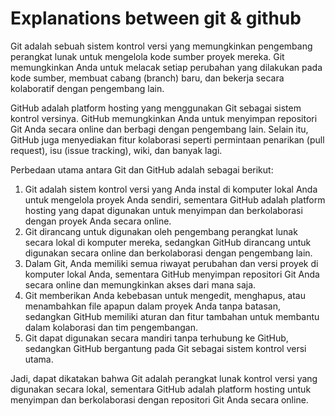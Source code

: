 # Explanations between git & github

Git adalah sebuah sistem kontrol versi yang memungkinkan pengembang perangkat lunak untuk mengelola kode sumber proyek mereka. Git memungkinkan Anda untuk melacak setiap perubahan yang dilakukan pada kode sumber, membuat cabang (branch) baru, dan bekerja secara kolaboratif dengan pengembang lain.

GitHub adalah platform hosting yang menggunakan Git sebagai sistem kontrol versinya. GitHub memungkinkan Anda untuk menyimpan repositori Git Anda secara online dan berbagi dengan pengembang lain. Selain itu, GitHub juga menyediakan fitur kolaborasi seperti permintaan penarikan (pull request), isu (issue tracking), wiki, dan banyak lagi.

Perbedaan utama antara Git dan GitHub adalah sebagai berikut:

1. Git adalah sistem kontrol versi yang Anda instal di komputer lokal Anda untuk mengelola proyek Anda sendiri, sementara GitHub adalah platform hosting yang dapat digunakan untuk menyimpan dan berkolaborasi dengan proyek Anda secara online.
2. Git dirancang untuk digunakan oleh pengembang perangkat lunak secara lokal di komputer mereka, sedangkan GitHub dirancang untuk digunakan secara online dan berkolaborasi dengan pengembang lain.
3. Dalam Git, Anda memiliki semua riwayat perubahan dan versi proyek di komputer lokal Anda, sementara GitHub menyimpan repositori Git Anda secara online dan memungkinkan akses dari mana saja.
4. Git memberikan Anda kebebasan untuk mengedit, menghapus, atau menambahkan file apapun dalam proyek Anda tanpa batasan, sedangkan GitHub memiliki aturan dan fitur tambahan untuk membantu dalam kolaborasi dan tim pengembangan.
5. Git dapat digunakan secara mandiri tanpa terhubung ke GitHub, sedangkan GitHub bergantung pada Git sebagai sistem kontrol versi utama.

Jadi, dapat dikatakan bahwa Git adalah perangkat lunak kontrol versi yang digunakan secara lokal, sementara GitHub adalah platform hosting untuk menyimpan dan berkolaborasi dengan repositori Git Anda secara online.
